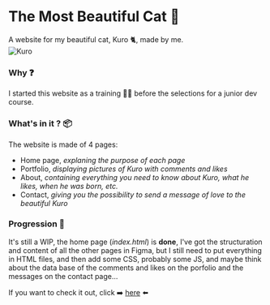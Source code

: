 # The Most Beautiful Cat 🐾
 A website for my beautiful cat, Kuro 🐈, made by me.  
 ![Kuro](https://dc718.4shared.com/img/X5mQh6rAge/s24/189e0d46820/Carousel_1?async&rand=0.0962493404563245)

 ### Why ❓
 I started this website as a training 👩‍💻 before the selections for a junior dev course. 

### What's in it ? 📦
The website is made of 4 pages:
- Home page, *explaning the purpose of each page*
- Portfolio, *displaying pictures of Kuro with comments and likes*
- About, *containing everything you need to know about Kuro, what he likes, when he was born, etc.*
- Contact, *giving you the possibility to send a message of love to the beautiful Kuro*

### Progression 🎯
It's still a WIP, the home page (*index.html*) is **done**, I've got the structuration and content of all the other pages in Figma, but I still need to put everything in HTML files, and then add some CSS, probably some JS, and maybe think about the data base of the comments and likes on the porfolio and the messages on the contact page...  

If you want to check it out, click ➡️ [here](https://dystrima.github.io/The-Most-Beautiful-Cat/) ⬅️
